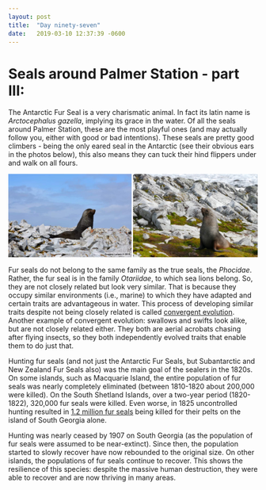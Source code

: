 ```yaml
---
layout: post
title:  "Day ninety-seven"
date:   2019-03-10 12:37:39 -0600
---
```

# Seals around Palmer Station - part III:
The Antarctic Fur Seal is a very charismatic animal. In fact its latin name is *Arctocephalus gazella*, implying its grace in the water.  Of all the seals around Palmer Station, these are the most playful ones (and may actually follow you, either with good or bad intentions). These seals are pretty good climbers - being the only eared seal in the Antarctic (see their obvious ears in the photos below), this also means they can tuck their hind flippers under and walk on all fours.

![Antarctic Fur Seals](/assets/blog_photos/190310/FurSeal_Greg_Natasja.jpg)

Fur seals do not belong to the same family as the true seals, the *Phocidae*. Rather, the fur seal is in the family *Otariidae*, to which sea lions belong. So, they are not closely related but look very similar. That is because they occupy similar environments (i.e., marine) to which they have adapted and certain traits are advantageous in water. This process of developing similar traits despite not being closely related is called [convergent evolution](https://www.sciencedaily.com/terms/convergent_evolution.htm). Another example of convergent evolution: swallows and swifts look alike, but are not closely related either. They both are aerial acrobats chasing after flying insects, so they both independently evolved traits that enable them to do just that.

Hunting fur seals (and not just the Antarctic Fur Seals, but Subantarctic and New Zealand Fur Seals also) was the main goal of the sealers in the 1820s. On some islands, such as Macquarie Island, the entire population of fur seals was nearly completely eliminated (between 1810-1820 about 200,000 were killed). On the South Shetland Islands, over a two-year period (1820-1822), 320,000 fur seals were killed. Even worse, in 1825 uncontrolled hunting resulted in [1.2 million fur seals](https://onlinelibrary.wiley.com/doi/full/10.1046/j.1365-2907.2001.00081.x) being killed for their pelts on the island of South Georgia alone. 

Hunting was nearly ceased by 1907 on South Georgia (as the population of fur seals were assumed to be near-extinct). Since then, the population started to slowly recover have now rebounded to the original size. On other islands, the populations of fur seals continue to recover. This shows the resilience of this species: despite the massive human destruction, they were able to recover and are now thriving in many areas.
